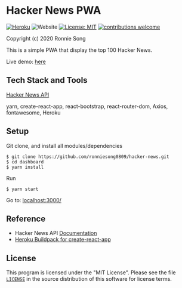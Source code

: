 # Hacker News PWA
[![Heroku](https://img.shields.io/badge/Heroku-deployed-blueviolet)](https://hackernewswebapp.herokuapp.com)
<img alt="Website" src="https://img.shields.io/website/http/hackernewswebapp.herokuapp.com">
[![License: MIT](https://img.shields.io/badge/License-MIT-yellow.svg)](https://github.com/ronniesong0809/hacker-news/blob/master/LICENSE)
[![contributions welcome](https://img.shields.io/badge/Contributions-welcome-brightgreen.svg?style=flat)](https://github.com/ronniesong0809/hacker-news/issues/new)

Copyright (c) 2020 Ronnie Song

This is a simple PWA that display the top 100 Hacker News.

Live demo: [here](https://hackernewswebapp.herokuapp.com/)

## Tech Stack and Tools
[Hacker News API](https://github.com/HackerNews/API)

yarn, create-react-app, react-bootstrap, react-router-dom, Axios, fontawesome, Heroku

## Setup

Git clone, and install all modules/dependencies
```shell
$ git clone https://github.com/ronniesong0809/hacker-news.git
$ cd dashboard
$ yarn install

```

Run
```shell
$ yarn start
```
Go to: [localhost:3000/](http://localhost:3000/)

## Reference

 - Hacker News API [Documentation](https://github.com/HackerNews/API)
 - [Heroku Buildpack for create-react-app](https://elements.heroku.com/buildpacks/mars/create-react-app-buildpack)

## License

This program is licensed under the "MIT License". Please
see the file [`LICENSE`](https://github.com/ronniesong0809/hacker-news/blob/master/LICENSE) in the source distribution of this
software for license terms.